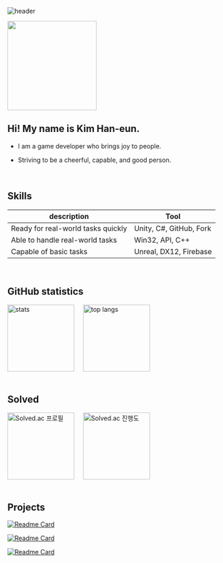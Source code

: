![header](https://capsule-render.vercel.app/api?type=waving&color=0:1342C4,100:4DD9EF&height=180&text=Hello,%20World!&fontSize=50&fontAlign=22&fontAlignY=30&desc=A%20stage%20that%20goes%20on%20until%20the%20curtain%20falls.&descSize=20&descAlign=27&descAlignY=53&animation=fadeIn&fontColor=FFFFFF)

<div align="left">
  <img height="200" src="https://github.com/user-attachments/assets/749e47d5-56cd-448d-b8cb-4b208738581d"  />
</div>

 ## Hi! My name is Kim Han-eun. 

- I am a game developer who brings joy to people.

- Striving to be a cheerful, capable, and good person.

<br>

## Skills

| description | Tool|
| --- | --- |
| Ready for real-world tasks quickly | Unity, C#, GitHub, Fork |
| Able to handle real-world tasks | Win32, API, C++ | 
| Capable of basic tasks | Unreal, DX12, Firebase |

<br>

## GitHub statistics

<div align="left">
  <img src="https://github-readme-stats.vercel.app/api?username=Kimhaneun&show_icons=true&theme=dracula&hide_border=false&title_color=E63946&text_color=FFFFFF&icon_color=A8DADC&bg_color=1D3557" height="150" alt="stats" />
   <span>&nbsp;&nbsp;&nbsp;</span>
  <img 
  src="https://github-readme-stats.vercel.app/api/top-langs/?username=Kimhaneun&layout=compact&hide_border=false&title_color=E63946&text_color=FFFFFF&bg_color=1D3557" height="150" alt="top langs" />

</div>

<br>

## Solved

<div align="left">
  <img src="http://mazassumnida.wtf/api/v2/generate_badge?boj=HanYi" height="150" alt="Solved.ac 프로필" />
   <span>&nbsp;&nbsp;&nbsp;</span>
  <img src="http://mazandi.herokuapp.com/api?handle=HanYi&theme=warm" height="150" alt="Solved.ac 진행도" />
</div>

<br>

## Projects
[![Readme Card](https://github-readme-stats.vercel.app/api/pin/?username=anuraghazra&repo=github-readme-stats)](https://github.com/anuraghazra/github-readme-stats)

[![Readme Card](https://github-readme-stats.vercel.app/api/pin/?username=anuraghazra&repo=github-readme-stats)](https://github.com/anuraghazra/github-readme-stats)

[![Readme Card](https://github-readme-stats.vercel.app/api/pin/?username=Kimhaneun&repo=unity-pucking-parking-game)](https://github.com/Kimhaneun/unity-pucking-parking-game)
